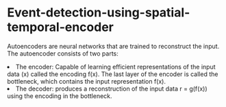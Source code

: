 # Event-detection-using-spatial-temporal-encoder
Autoencoders are neural networks that are trained to reconstruct the input. The autoencoder consists of two parts:
<li>The encoder: Capable of learning efficient representations of the input data (x) called the encoding f(x). The last layer of the encoder is called the bottleneck, which contains the input representation f(x).</li>
<li>The decoder: produces a reconstruction of the input data r = g(f(x)) using the encoding in the bottleneck.</li>
